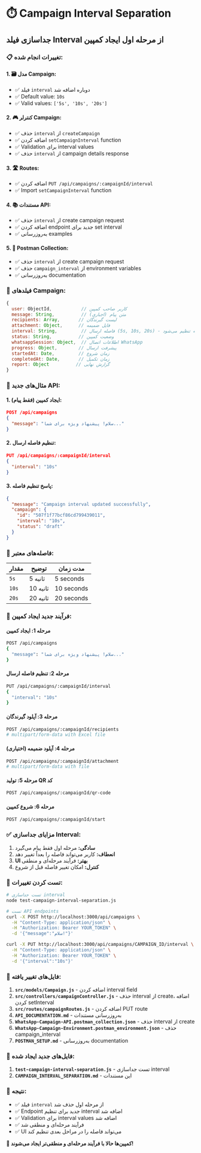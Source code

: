 # ⏱️ Campaign Interval Separation

## جداسازی فیلد Interval از مرحله اول ایجاد کمپین

### **📋 تغییرات انجام شده:**

#### **1. 🗃️ مدل Campaign:**
- ✅ فیلد `interval` دوباره اضافه شد
- ✅ Default value: `10s`
- ✅ Valid values: `['5s', '10s', '20s']`

#### **2. 🎮 کنترلر Campaign:**
- ✅ حذف `interval` از `createCampaign`
- ✅ اضافه کردن `setCampaignInterval` function
- ✅ Validation برای interval values
- ✅ حذف `interval` از campaign details response

#### **3. 🛣️ Routes:**
- ✅ اضافه کردن `PUT /api/campaigns/:campaignId/interval`
- ✅ Import `setCampaignInterval` function

#### **4. 📚 مستندات API:**
- ✅ حذف `interval` از create campaign request
- ✅ اضافه کردن endpoint جدید برای set interval
- ✅ به‌روزرسانی examples

#### **5. 📮 Postman Collection:**
- ✅ حذف `interval` از create campaign request
- ✅ حذف `campaign_interval` از environment variables
- ✅ به‌روزرسانی documentation

### **🔧 فیلدهای Campaign:**

```javascript
{
  user: ObjectId,           // کاربر صاحب کمپین
  message: String,          // متن پیام (اجباری)
  recipients: Array,       // لیست گیرندگان
  attachment: Object,      // فایل ضمیمه
  interval: String,         // فاصله ارسال (5s, 10s, 20s) - جداگانه تنظیم می‌شود
  status: String,          // وضعیت کمپین
  whatsappSession: Object,  // اطلاعات اتصال WhatsApp
  progress: Object,        // پیشرفت ارسال
  startedAt: Date,         // زمان شروع
  completedAt: Date,       // زمان تکمیل
  report: Object          // گزارش نهایی
}
```

### **📝 مثال‌های جدید API:**

#### **1. ایجاد کمپین (فقط پیام):**
```json
POST /api/campaigns
{
  "message": "سلام! پیشنهاد ویژه برای شما..."
}
```

#### **2. تنظیم فاصله ارسال:**
```json
PUT /api/campaigns/:campaignId/interval
{
  "interval": "10s"
}
```

#### **3. پاسخ تنظیم فاصله:**
```json
{
  "message": "Campaign interval updated successfully",
  "campaign": {
    "id": "507f1f77bcf86cd799439011",
    "interval": "10s",
    "status": "draft"
  }
}
```

### **🎯 فاصله‌های معتبر:**

| مقدار | توضیح | مدت زمان |
|-------|-------|----------|
| `5s` | 5 ثانیه | 5 seconds |
| `10s` | 10 ثانیه | 10 seconds |
| `20s` | 20 ثانیه | 20 seconds |

### **📱 فرآیند جدید ایجاد کمپین:**

#### **مرحله 1: ایجاد کمپین**
```bash
POST /api/campaigns
{
  "message": "سلام! پیشنهاد ویژه برای شما..."
}
```

#### **مرحله 2: تنظیم فاصله ارسال**
```bash
PUT /api/campaigns/:campaignId/interval
{
  "interval": "10s"
}
```

#### **مرحله 3: آپلود گیرندگان**
```bash
POST /api/campaigns/:campaignId/recipients
# multipart/form-data with Excel file
```

#### **مرحله 4: آپلود ضمیمه (اختیاری)**
```bash
POST /api/campaigns/:campaignId/attachment
# multipart/form-data with file
```

#### **مرحله 5: تولید QR کد**
```bash
POST /api/campaigns/:campaignId/qr-code
```

#### **مرحله 6: شروع کمپین**
```bash
POST /api/campaigns/:campaignId/start
```

### **✅ مزایای جداسازی Interval:**

1. **سادگی:** مرحله اول فقط پیام می‌گیرد
2. **انعطاف:** کاربر می‌تواند فاصله را بعداً تغییر دهد
3. **UI بهتر:** فرآیند مرحله‌ای و منطقی
4. **کنترل:** امکان تغییر فاصله قبل از شروع

### **🧪 تست کردن تغییرات:**

```bash
# تست جداسازی interval
node test-campaign-interval-separation.js

# تست API endpoints
curl -X POST http://localhost:3000/api/campaigns \
  -H "Content-Type: application/json" \
  -H "Authorization: Bearer YOUR_TOKEN" \
  -d '{"message":"سلام!"}'

curl -X PUT http://localhost:3000/api/campaigns/CAMPAIGN_ID/interval \
  -H "Content-Type: application/json" \
  -H "Authorization: Bearer YOUR_TOKEN" \
  -d '{"interval":"10s"}'
```

### **📁 فایل‌های تغییر یافته:**

1. **`src/models/Campaign.js`** - اضافه کردن interval field
2. **`src/controllers/campaignController.js`** - حذف interval از create، اضافه کردن setInterval
3. **`src/routes/campaignRoutes.js`** - اضافه کردن PUT route
4. **`API_DOCUMENTATION.md`** - به‌روزرسانی مستندات
5. **`WhatsApp-Campaign-API.postman_collection.json`** - حذف interval از create
6. **`WhatsApp-Campaign-Environment.postman_environment.json`** - حذف campaign_interval
7. **`POSTMAN_SETUP.md`** - به‌روزرسانی documentation

### **📁 فایل‌های جدید ایجاد شده:**

1. **`test-campaign-interval-separation.js`** - تست جداسازی interval
2. **`CAMPAIGN_INTERVAL_SEPARATION.md`** - این مستندات

### **🎯 نتیجه:**

- ✅ فیلد `interval` از مرحله اول حذف شد
- ✅ Endpoint جدید برای تنظیم interval اضافه شد
- ✅ Validation برای interval values اضافه شد
- ✅ فرآیند مرحله‌ای و منطقی شد
- ✅ UI می‌تواند فاصله را در مراحل بعدی تنظیم کند

**🎉 کمپین‌ها حالا با فرآیند مرحله‌ای و منطقی‌تر ایجاد می‌شوند!**
